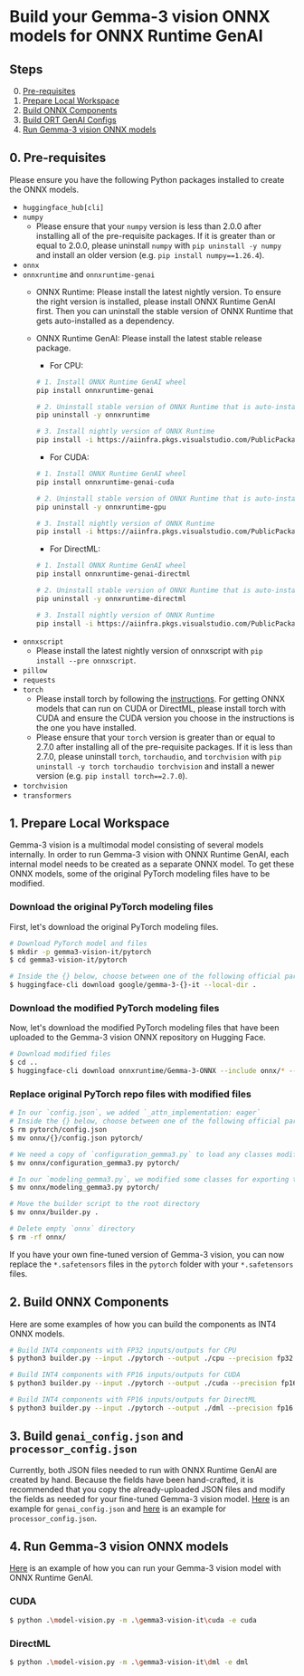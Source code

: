 # Build your Gemma-3 vision ONNX models for ONNX Runtime GenAI

## Steps
0. [Pre-requisites](#pre-requisites)
1. [Prepare Local Workspace](#prepare-local-workspace)
2. [Build ONNX Components](#build-onnx-components)
3. [Build ORT GenAI Configs](#build-genai_configjson-and-processor_configjson)
4. [Run Gemma-3 vision ONNX models](#run-Gemma-3-vision-onnx-models)

## 0. Pre-requisites

Please ensure you have the following Python packages installed to create the ONNX models.

- `huggingface_hub[cli]`
- `numpy`
  - Please ensure that your `numpy` version is less than 2.0.0 after installing all of the pre-requisite packages. If it is greater than or equal to 2.0.0, please uninstall `numpy` with `pip uninstall -y numpy` and install an older version (e.g. `pip install numpy==1.26.4`).
- `onnx`
- `onnxruntime` and `onnxruntime-genai`
  - ONNX Runtime: Please install the latest nightly version. To ensure the right version is installed, please install ONNX Runtime GenAI first. Then you can uninstall the stable version of ONNX Runtime that gets auto-installed as a dependency.
  - ONNX Runtime GenAI: Please install the latest stable release package.

    - For CPU:
    ```bash
    # 1. Install ONNX Runtime GenAI wheel
    pip install onnxruntime-genai

    # 2. Uninstall stable version of ONNX Runtime that is auto-installed by ONNX Runtime GenAI
    pip uninstall -y onnxruntime

    # 3. Install nightly version of ONNX Runtime
    pip install -i https://aiinfra.pkgs.visualstudio.com/PublicPackages/_packaging/ORT-Nightly/pypi/simple/ --pre onnxruntime
    ```

    - For CUDA:
    ```bash
    # 1. Install ONNX Runtime GenAI wheel
    pip install onnxruntime-genai-cuda

    # 2. Uninstall stable version of ONNX Runtime that is auto-installed by ONNX Runtime GenAI
    pip uninstall -y onnxruntime-gpu

    # 3. Install nightly version of ONNX Runtime
    pip install -i https://aiinfra.pkgs.visualstudio.com/PublicPackages/_packaging/ORT-Nightly/pypi/simple/ --pre onnxruntime-gpu
    ```

    - For DirectML:
    ```bash
    # 1. Install ONNX Runtime GenAI wheel
    pip install onnxruntime-genai-directml

    # 2. Uninstall stable version of ONNX Runtime that is auto-installed by ONNX Runtime GenAI
    pip uninstall -y onnxruntime-directml

    # 3. Install nightly version of ONNX Runtime
    pip install -i https://aiinfra.pkgs.visualstudio.com/PublicPackages/_packaging/ORT-Nightly/pypi/simple/ --pre onnxruntime-directml
    ```
- `onnxscript`
  - Please install the latest nightly version of onnxscript with `pip install --pre onnxscript`.
- `pillow`
- `requests`
- `torch`
  - Please install torch by following the [instructions](https://pytorch.org/get-started/locally/). For getting ONNX models that can run on CUDA or DirectML, please install torch with CUDA and ensure the CUDA version you choose in the instructions is the one you have installed.
  - Please ensure that your `torch` version is greater than or equal to 2.7.0 after installing all of the pre-requisite packages. If it is less than 2.7.0, please uninstall `torch`, `torchaudio`, and `torchvision` with `pip uninstall -y torch torchaudio torchvision` and install a newer version (e.g. `pip install torch==2.7.0`).
- `torchvision`
- `transformers`

## 1. Prepare Local Workspace

Gemma-3 vision is a multimodal model consisting of several models internally. In order to run Gemma-3 vision with ONNX Runtime GenAI, each internal model needs to be created as a separate ONNX model. To get these ONNX models, some of the original PyTorch modeling files have to be modified.

### Download the original PyTorch modeling files

First, let's download the original PyTorch modeling files.

```bash
# Download PyTorch model and files
$ mkdir -p gemma3-vision-it/pytorch
$ cd gemma3-vision-it/pytorch

# Inside the {} below, choose between one of the following official parameter sizes (`4b`, `12b`, `27b`)
$ huggingface-cli download google/gemma-3-{}-it --local-dir .
```

### Download the modified PyTorch modeling files

Now, let's download the modified PyTorch modeling files that have been uploaded to the Gemma-3 vision ONNX repository on Hugging Face.

```bash
# Download modified files
$ cd ..
$ huggingface-cli download onnxruntime/Gemma-3-ONNX --include onnx/* --local-dir .
```

### Replace original PyTorch repo files with modified files

```bash
# In our `config.json`, we added `_attn_implementation: eager`
# Inside the {} below, choose between one of the following official parameter sizes (`4b`, `12b`, `27b`)
$ rm pytorch/config.json
$ mv onnx/{}/config.json pytorch/

# We need a copy of `configuration_gemma3.py` to load any classes modified for exporting to ONNX
$ mv onnx/configuration_gemma3.py pytorch/

# In our `modeling_gemma3.py`, we modified some classes for exporting to ONNX
$ mv onnx/modeling_gemma3.py pytorch/

# Move the builder script to the root directory
$ mv onnx/builder.py .

# Delete empty `onnx` directory
$ rm -rf onnx/
```

If you have your own fine-tuned version of Gemma-3 vision, you can now replace the `*.safetensors` files in the `pytorch` folder with your `*.safetensors` files.

## 2. Build ONNX Components

Here are some examples of how you can build the components as INT4 ONNX models.

```bash
# Build INT4 components with FP32 inputs/outputs for CPU
$ python3 builder.py --input ./pytorch --output ./cpu --precision fp32 --execution_provider cpu
```

```bash
# Build INT4 components with FP16 inputs/outputs for CUDA
$ python3 builder.py --input ./pytorch --output ./cuda --precision fp16 --execution_provider cuda
```

```bash
# Build INT4 components with FP16 inputs/outputs for DirectML
$ python3 builder.py --input ./pytorch --output ./dml --precision fp16 --execution_provider dml
```

## 3. Build `genai_config.json` and `processor_config.json`

Currently, both JSON files needed to run with ONNX Runtime GenAI are created by hand. Because the fields have been hand-crafted, it is recommended that you copy the already-uploaded JSON files and modify the fields as needed for your fine-tuned Gemma-3 vision model. [Here](https://huggingface.co/onnxruntime/Gemma-3-ONNX/blob/main/cpu_and_mobile/cpu-int4-rtn-block-32-acc-level-4/genai_config.json) is an example for `genai_config.json` and [here](https://huggingface.co/onnxruntime/Gemma-3-ONNX/blob/main/cpu_and_mobile/cpu-int4-rtn-block-32-acc-level-4/processor_config.json) is an example for `processor_config.json`.

## 4. Run Gemma-3 vision ONNX models

[Here](https://github.com/microsoft/onnxruntime-genai/blob/main/examples/python/model-vision.py) is an example of how you can run your Gemma-3 vision model with ONNX Runtime GenAI.

### CUDA
```bash
$ python .\model-vision.py -m .\gemma3-vision-it\cuda -e cuda
```

### DirectML

```bash
$ python .\model-vision.py -m .\gemma3-vision-it\dml -e dml
```
